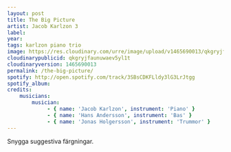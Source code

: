 ```yaml
---
layout: post
title: The Big Picture
artist: Jacob Karlzon 3
label: 
year: 
tags: karlzon piano trio
image: https://res.cloudinary.com/urre/image/upload/v1465690013/qkgryjfaunuwaev5yl1t.jpg
cloudinarypublicid: qkgryjfaunuwaev5yl1t
cloudinaryversion: 1465690013
permalink: /the-big-picture/
spotify: http://open.spotify.com/track/3SBsCDKFLldy3lG3LrJtgg
spotify_album: 
credits:
    musicians:
        musician:
             - { name: 'Jacob Karlzon', instrument: 'Piano' }
             - { name: 'Hans Andersson', instrument: 'Bas' }
             - { name: 'Jonas Holgersson', instrument: 'Trummor' }
---
```


Snygga suggestiva färgningar.